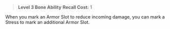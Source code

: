 > **Level 3 Bone Ability**
> **Recall Cost:** 1

When you mark an Armor Slot to reduce incoming damage, you can mark a Stress to mark an additional Armor Slot.
